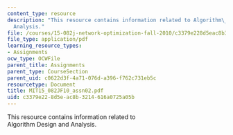 ```yaml
---
content_type: resource
description: "This resource contains information related to Algorithm\_Design\_and\_\
  Analysis."
file: /courses/15-082j-network-optimization-fall-2010/c3379e228d5eac8b3214616a0725a05b_MIT15_082JF10_assn02.pdf
file_type: application/pdf
learning_resource_types:
- Assignments
ocw_type: OCWFile
parent_title: Assignments
parent_type: CourseSection
parent_uid: c0622d3f-4a71-076d-a396-f762c731eb5c
resourcetype: Document
title: MIT15_082JF10_assn02.pdf
uid: c3379e22-8d5e-ac8b-3214-616a0725a05b
---
```

This resource contains information related to Algorithm Design and Analysis.